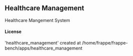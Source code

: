 ## Healthcare Management

Healthcare Mangement System

#### License

'healthcare_management' created at /home/frappe/frappe-bench/apps/healthcare_management